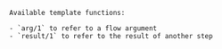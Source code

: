 

      Available template functions:

      - `arg/1` to refer to a flow argument
      - `result/1` to refer to the result of another step